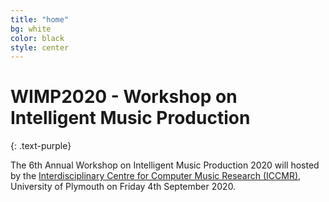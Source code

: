 ```yaml
---
title: "home"
bg: white
color: black
style: center
---
```


# WIMP2020 - Workshop on Intelligent Music Production
{: .text-purple}

The 6th Annual Workshop on Intelligent Music Production 2020 will hosted by the [Interdisciplinary Centre for Computer Music Research (ICCMR)](http://cmr.soc.plymouth.ac.uk/), University of Plymouth on Friday 4th September 2020.


